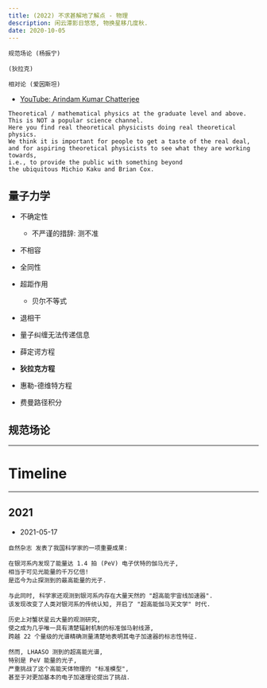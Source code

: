 ```yaml
---
title: (2022) 不求甚解地了解点 - 物理
description: 闲云潭影日悠悠, 物换星移几度秋.
date: 2020-10-05
---
```


```
规范场论 (杨振宁)

(狄拉克)

相对论 (爱因斯坦)
```

* [YouTube: Arindam Kumar Chatterjee](https://www.youtube.com/channel/UCdnu4FeJYj_JOdh682wzHfg)

```
Theoretical / mathematical physics at the graduate level and above.
This is NOT a popular science channel.
Here you find real theoretical physicists doing real theoretical physics.
We think it is important for people to get a taste of the real deal,
and for aspiring theoretical physicists to see what they are working towards,
i.e., to provide the public with something beyond
the ubiquitous Michio Kaku and Brian Cox.
```

## 量子力学

* 不确定性
  - 不严谨的措辞: 测不准
* 不相容
* 全同性
* 超距作用
  - 贝尔不等式
* 退相干
* 量子纠缠无法传递信息

* 薛定谔方程
* **狄拉克方程**
* 惠勒-德维特方程
* 费曼路径积分

## 规范场论

------------------

# Timeline

------------------

## 2021

* 2021-05-17

```
自然杂志 发表了我国科学家的一项重要成果:

在银河系内发现了能量达 1.4 拍 (PeV) 电子伏特的伽马光子,
相当于可见光能量的千万亿倍!
是迄今为止探测到的最高能量的光子.

与此同时, 科学家还观测到银河系内存在大量天然的 "超高能宇宙线加速器".
该发现改变了人类对银河系的传统认知, 开启了 "超高能伽马天文学" 时代.

历史上对蟹状星云大量的观测研究,
使之成为几乎唯一具有清楚辐射机制的标准伽马射线源,
跨越 22 个量级的光谱精确测量清楚地表明其电子加速器的标志性特征.

然而, LHAASO 测到的超高能光谱,
特别是 PeV 能量的光子,
严重挑战了这个高能天体物理的 "标准模型",
甚至于对更加基本的电子加速理论提出了挑战.
```
